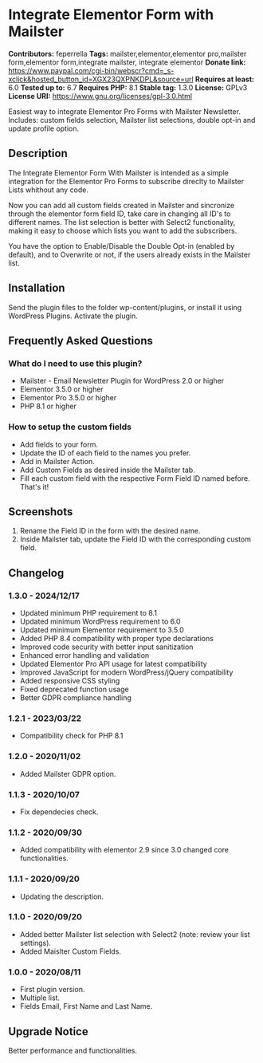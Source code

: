# Integrate Elementor Form with Mailster #
**Contributors:** feperrella
**Tags:** mailster,elementor,elementor pro,mailster form,elementor form,integrate mailster, integrate elementor
**Donate link:** https://www.paypal.com/cgi-bin/webscr?cmd=_s-xclick&hosted_button_id=XGX23QXPNKDPL&source=url
**Requires at least:** 6.0
**Tested up to:** 6.7
**Requires PHP:** 8.1
**Stable tag:** 1.3.0
**License:** GPLv3
**License URI:** https://www.gnu.org/licenses/gpl-3.0.html

Easiest way to integrate Elementor Pro Forms with Mailster Newsletter.
Includes: custom fields selection, Mailster list selections, double opt-in and update profile option.

## Description ##
The Integrate Elementor Form With Mailster is intended as a simple integration for the Elementor Pro Forms to subscribe direclty to Mailster Lists whithout any code.

Now you can add all custom fields created in Mailster and sincronize through the elementor form field ID, take care in changing all ID's to different names. The list selection is better with Select2 functionality, making it easy to choose which lists you want to add the subscribers.

You have the option to Enable/Disable the Double Opt-in (enabled by default), and to Overwrite or not, if the users already exists in the Mailster list.

## Installation ##
Send the plugin files to the folder wp-content/plugins, or install it using WordPress Plugins.
Activate the plugin.

## Frequently Asked Questions ##

### What do I need to use this plugin? ###
* Mailster - Email Newsletter Plugin for WordPress 2.0 or higher
* Elementor 3.5.0 or higher
* Elementor Pro 3.5.0 or higher
* PHP 8.1 or higher

### How to setup the custom fields ###
* Add fields to your form.
* Update the ID of each field to the names you prefer.
* Add in Mailster Action.
* Add Custom Fields as desired inside the Mailster tab.
* Fill each custom field with the respective Form Field ID named before.
That's it!

## Screenshots ##
1. Rename the Field ID in the form with the desired name.
2. Inside Mailster tab, update the Field ID with the corresponding custom field.

## Changelog ##
### 1.3.0 - 2024/12/17 ###
- Updated minimum PHP requirement to 8.1
- Updated minimum WordPress requirement to 6.0
- Updated minimum Elementor requirement to 3.5.0
- Added PHP 8.4 compatibility with proper type declarations
- Improved code security with better input sanitization
- Enhanced error handling and validation
- Updated Elementor Pro API usage for latest compatibility
- Improved JavaScript for modern WordPress/jQuery compatibility
- Added responsive CSS styling
- Fixed deprecated function usage
- Better GDPR compliance handling

### 1.2.1 - 2023/03/22 ###
- Compatibility check for PHP 8.1
### 1.2.0 - 2020/11/02 ###
- Added Mailster GDPR option.

### 1.1.3 - 2020/10/07 ###
- Fix dependecies check.

### 1.1.2 - 2020/09/30 ###
- Added compatibility with elementor 2.9 since 3.0 changed core functionalities.

### 1.1.1 - 2020/09/20 ###
- Updating the description.

### 1.1.0 - 2020/09/20 ###
- Added better Mailster list selection with Select2 (note: review your list settings).
- Added Maislter Custom Fields.

### 1.0.0 - 2020/08/11 ###
- First plugin version.
- Multiple list.
- Fields Email, First Name and Last Name.

## Upgrade Notice ##
Better performance and functionalities.